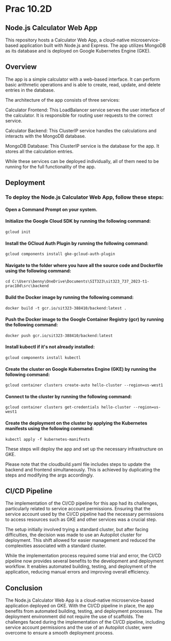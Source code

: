 # Prac 10.2D

## Node.js Calculator Web App
This repository hosts a Calculator Web App, a cloud-native microservice-based application built with Node.js and Express. The app utilizes MongoDB as its database and is deployed on Google Kubernetes Engine (GKE).

## Overview
The app is a simple calculator with a web-based interface. It can perform basic arithmetic operations and is able to create, read, update, and delete entries in the database.

The architecture of the app consists of three services:

Calculator Frontend: This LoadBalancer service serves the user interface of the calculator. It is responsible for routing user requests to the correct service.

Calculator Backend: This ClusterIP service handles the calculations and interacts with the MongoDB database.

MongoDB Database: This ClusterIP service is the database for the app. It stores all the calculation entries.

While these services can be deployed individually, all of them need to be running for the full functionality of the app.

## Deployment
### To deploy the Node.js Calculator Web App, follow these steps:

#### Open a Command Prompt on your system.
#### Initialize the Google Cloud SDK by running the following command:
`gcloud init`
#### Install the GCloud Auth Plugin by running the following command:
`gcloud components install gke-gcloud-auth-plugin`
#### Navigate to the folder where you have all the source code and Dockerfile using the following command:
`cd C:\Users\benny\OneDrive\Documents\SIT323\sit323_737_2023-t1-prac10d\src\backend`
#### Build the Docker image by running the following command:
`docker build -t gcr.io/sit323-388410/backend:latest .`
#### Push the Docker image to the Google Container Registry (gcr) by running the following command:
`docker push gcr.io/sit323-388410/backend:latest`
#### Install kubectl if it's not already installed:
`gcloud components install kubectl`
#### Create the cluster on Google Kubernetes Engine (GKE) by running the following command:
`gcloud container clusters create-auto hello-cluster --region=us-west1`
#### Connect to the cluster by running the following command:
`gcloud container clusters get-credentials hello-cluster --region=us-west1`
#### Create the deployment on the cluster by applying the Kubernetes manifests using the following command:
`kubectl apply -f kubernetes-manifests`
  
These steps will deploy the app and set up the necessary infrastructure on GKE.

Please note that the cloudbuild.yaml file includes steps to update the backend and frontend simultaneously. This is achieved by duplicating the steps and modifying the args accordingly.

## CI/CD Pipeline
The implementation of the CI/CD pipeline for this app had its challenges, particularly related to service account permissions. Ensuring that the service account used by the CI/CD pipeline had the necessary permissions to access resources such as GKE and other services was a crucial step.

The setup initially involved trying a standard cluster, but after facing difficulties, the decision was made to use an Autopilot cluster for deployment. This shift allowed for easier management and reduced the complexities associated with a standard cluster.

While the implementation process required some trial and error, the CI/CD pipeline now provides several benefits to the development and deployment workflow. It enables automated building, testing, and deployment of the application, reducing manual errors and improving overall efficiency.


## Conclusion
The Node.js Calculator Web App is a cloud-native microservice-based application deployed on GKE. With the CI/CD pipeline in place, the app benefits from automated building, testing, and deployment processes. The deployment environment did not require the use of scaffolds. The challenges faced during the implementation of the CI/CD pipeline, including service account permissions and the use of an Autopilot cluster, were overcome to ensure a smooth deployment process.
  

